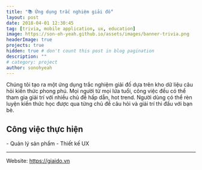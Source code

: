 ```yaml
---
title: "📚 Ứng dụng trắc nghiệm giải đố"
layout: post
date: 2018-04-01 12:30:45
tag: [trivia, mobile application, ux, education]
image: https://son-oh-yeah.github.io/assets/images/banner-trivia.png
headerImage: true
projects: true
hidden: true # don't count this post in blog pagination
description: ""
# category: project
author: sonohyeah
---
```


<p>Chúng tôi tạo ra một ứng dụng trắc nghiệm giải đố dựa trên kho dữ liệu câu hỏi kiến thức phong phú. Mọi người từ mọi lứa tuổi, công việc đều có thể tham gia giải trí với nhiều chủ đề hấp dẫn, hot trend. Người dùng có thể rèn luyện kiến thức học được qua từng chủ đề câu hỏi và giải trí thi đấu với bạn bè.</p> 

<h2>Công việc thực hiện</h2>
- Quản lý sản phẩm
- Thiết kế UX

---

Website: https://giaido.vn



